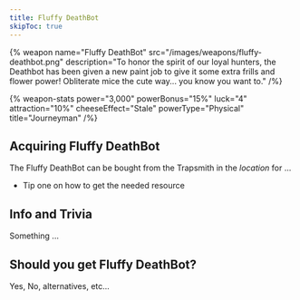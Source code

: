 ```yaml
---
title: Fluffy DeathBot
skipToc: true
---
```


{% weapon
 name="Fluffy DeathBot"
 src="/images/weapons/fluffy-deathbot.png"
 description="To honor the spirit of our loyal hunters, the Deathbot has been given a new paint job to give it some extra frills and flower power! Obliterate mice the cute way... you know you want to."
/%}

{% weapon-stats
 power="3,000"
 powerBonus="15%"
 luck="4"
 attraction="10%"
 cheeseEffect="Stale"
 powerType="Physical"
 title="Journeyman"
/%}

## Acquiring Fluffy DeathBot

The Fluffy DeathBot can be bought from the Trapsmith in the *location* for ...

- Tip one on how to get the needed resource

## Info and Trivia

Something ...

## Should you get Fluffy DeathBot?

Yes, No, alternatives, etc...
